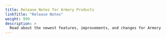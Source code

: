 ```yaml
---
title: Release Notes for Armory Products
linkTitle: "Release Notes"
weight: 999
description: >
  Read about the newest features, improvements, and changes for Armory products, including Armory Enterprise for Spinnaker, the Armory Operator, Armory-Extended Halyard, and the Armory Cloud Platform.
---
```



